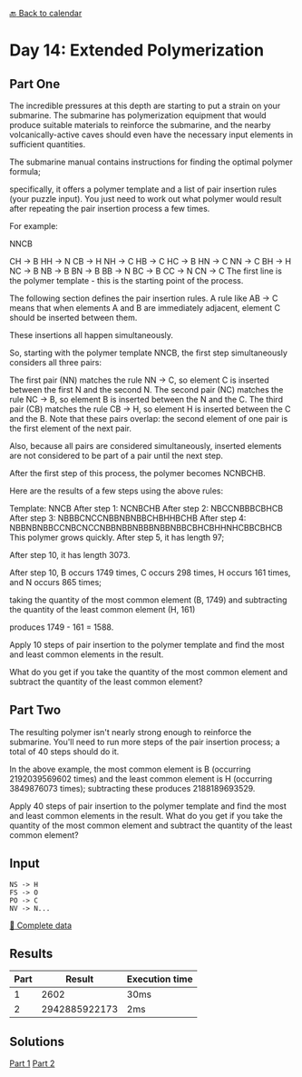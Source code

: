 [:back: Back to calendar](..)

# Day 14: Extended Polymerization

## Part One

The incredible pressures at this depth are starting to put a strain on your submarine. 
The submarine has polymerization equipment that would produce suitable materials to reinforce the submarine, 
and the nearby volcanically-active caves should even have the necessary input elements in sufficient quantities.

The submarine manual contains instructions for finding the optimal polymer formula; 

specifically, it offers a polymer template and a list of pair insertion rules (your puzzle input). 
You just need to work out what polymer would result after repeating the pair insertion process a few times.

For example:

NNCB

CH -> B
HH -> N
CB -> H
NH -> C
HB -> C
HC -> B
HN -> C
NN -> C
BH -> H
NC -> B
NB -> B
BN -> B
BB -> N
BC -> B
CC -> N
CN -> C
The first line is the polymer template - this is the starting point of the process.

The following section defines the pair insertion rules. A rule like AB -> C means that 
when elements A and B are immediately adjacent, element C should be inserted between them. 

These insertions all happen simultaneously.

So, starting with the polymer template NNCB, the first step simultaneously considers all three pairs:

The first pair (NN) matches the rule NN -> C, so element C is inserted between the first N and the second N.
The second pair (NC) matches the rule NC -> B, so element B is inserted between the N and the C.
The third pair (CB) matches the rule CB -> H, so element H is inserted between the C and the B.
Note that these pairs overlap: the second element of one pair is the first element of the next pair. 

Also, because all pairs are considered simultaneously, 
inserted elements are not considered to be part of a pair until the next step.

After the first step of this process, the polymer becomes NCNBCHB.

Here are the results of a few steps using the above rules:

Template:     NNCB
After step 1: NCNBCHB
After step 2: NBCCNBBBCBHCB
After step 3: NBBBCNCCNBBNBNBBCHBHHBCHB
After step 4: NBBNBNBBCCNBCNCCNBBNBBNBBBNBBNBBCBHCBHHNHCBBCBHCB
This polymer grows quickly. After step 5, it has length 97; 

After step 10, it has length 3073. 

After step 10, B occurs 1749 times, C occurs 298 times, H occurs 161 times, and N occurs 865 times; 

taking the quantity of the most common element (B, 1749) and subtracting the quantity of the least common element (H, 161) 

produces 1749 - 161 = 1588.

Apply 10 steps of pair insertion to the polymer template and find the most and least common elements in the result. 

What do you get if you take the quantity of the most common element and subtract the quantity of the least common element?

## Part Two

The resulting polymer isn't nearly strong enough to reinforce the submarine. You'll need to run more steps of the pair insertion process; a total of 40 steps should do it.

In the above example, the most common element is B (occurring 2192039569602 times) and the least common element is H (occurring 3849876073 times); subtracting these produces 2188189693529.

Apply 40 steps of pair insertion to the polymer template and find the most and least common elements in the result. What do you get if you take the quantity of the most common element and subtract the quantity of the least common element?

## Input

```
NS -> H
FS -> O
PO -> C
NV -> N...
```

[:scroll: Complete data](./input.txt)

## Results

| Part | Result | Execution time |
| --- | --- | --- |
| 1 | 2602 | 30ms |
| 2 | 2942885922173 | 2ms |

## Solutions

[Part 1](./p1.py)
[Part 2](./p2.py)
